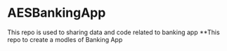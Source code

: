 # AESBankingApp
This repo is used to sharing data and code related to banking app
**This repo to create a modles of Banking App
